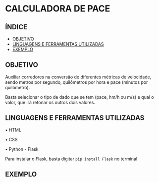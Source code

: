 # CALCULADORA DE PACE

## ÍNDICE

- [OBJETIVO](#Objetivo)
- [LINGUAGENS E FERRAMENTAS UTILIZADAS](#Linguagens)
- [EXEMPLO](#Exemplo)

## OBJETIVO

Auxiliar corredores na conversão de diferentes métricas de velocidade, sendo metros por segundo, quilômetros por hora e pace (minutos por quilômetro).

Basta selecionar o tipo de dado que se tem (pace, hm/h ou m/s) e qual o valor, que irá retonar os outros dois valores.

## LINGUAGENS E FERRAMENTAS UTILIZADAS
• HTML

• ⁠CSS

• Python - Flask 

Para instalar o Flask, basta digitar `pip install Flask` no terminal

## EXEMPLO


